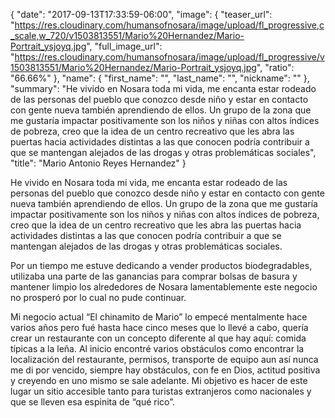 {
  "date": "2017-09-13T17:33:59-06:00",
  "image": {
    "teaser_url": "https://res.cloudinary.com/humansofnosara/image/upload/fl_progressive,c_scale,w_720/v1503813551/Mario%20Hernandez/Mario-Portrait_ysjoyq.jpg",
    "full_image_url": "https://res.cloudinary.com/humansofnosara/image/upload/fl_progressive/v1503813551/Mario%20Hernandez/Mario-Portrait_ysjoyq.jpg",
    "ratio": "66.66%"
  },
  "name": {
    "first_name": "",
    "last_name": "",
    "nickname": ""
  },
  "summary": "He vivido en Nosara toda mi vida, me encanta estar rodeado de las personas del pueblo que conozco desde niño y estar en contacto con gente nueva también aprendiendo de ellos. Un grupo de la zona que me gustaría impactar positivamente son los niños y niñas con altos índices de pobreza, creo que la idea de un centro recreativo que les abra las puertas hacia actividades distintas a las que conocen podría contribuir a que se mantengan alejados de las drogas y otras problemáticas sociales",
  "title": "Mario Antonio Reyes Hernandez"
}
<p>
    He vivido en Nosara toda mi vida, me encanta estar rodeado de las personas del pueblo que conozco desde niño y estar en contacto con gente nueva también aprendiendo de ellos. Un grupo de la zona que me gustaría impactar positivamente son los niños y niñas con altos índices de pobreza, creo que la idea de un centro recreativo que les abra las puertas hacia actividades distintas a las que conocen podría contribuir a que se mantengan alejados de las drogas y otras problemáticas sociales.
    </p>
    <p>
    Por un tiempo me estuve dedicando a vender productos biodegradables, utilizaba una parte de las ganancias para comprar bolsas de basura y mantener limpio los alrededores de Nosara lamentablemente este negocio no prosperó por lo cual no pude continuar.
    </p>
    <p>
    Mi negocio actual “El chinamito de Mario” lo empecé mentalmente hace varios años pero fué hasta hace cinco meses que lo llevé a cabo, quería crear un restaurante con un concepto diferente al que hay aquí: comida típicas a la leña. Al inicio encontré varios obstáculos como encontrar la localización del restaurante, permisos, transporte de equipo aun así nunca me di por vencido, siempre hay obstáculos, con fe en Dios, actitud positiva y creyendo en uno mismo se sale adelante. Mi objetivo es hacer de este lugar un sitio accesible tanto para turistas extranjeros como nacionales y que se lleven esa espinita de “qué rico”.
    </p>
    <img src='https://res.cloudinary.com/humansofnosara/image/upload/fl_progressive/v1503813574/Mario%20Hernandez/Mario-Action_ikc9f7.jpg' sizes='100vw' srcset='https://res.cloudinary.com/humansofnosara/image/upload/fl_progressive/v1503813574/Mario%20Hernandez/Mario-Action_ikc9f7.jpg 1280w, https://res.cloudinary.com/humansofnosara/image/upload/fl_progressive,c_scale,w_720/v1503813574/Mario%20Hernandez/Mario-Action_ikc9f7.jpg 720w' alt=''>